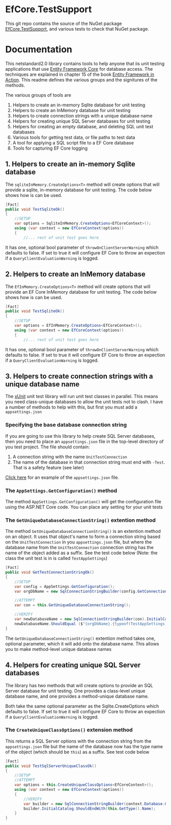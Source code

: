 # EfCore.TestSupport

This git repo contains the source of the NuGet package 
[EfCore.TestSupport](#), and various tests to check that 
NuGet package.

# Documentation

This netstandard2.0 library contains tools to help anyone that iis unit testing applications that use
[Entity Framework Core](https://docs.microsoft.com/en-us/ef/core/index)
for database access. The techniques are explained in chapter 15 of the book
[Entity Framework in Action](http://bit.ly/2m8KRAZ).
This readme defines the various groups and the signitures of the methods.

The various groups of tools are

1. Helpers to create an in-memory Sqlite database for unit testing
2. Helpers to create an InMemory database for unit testing
3. Helpers to create connection strings with a unique database name
4. Helpers for creating unique SQL Server databases for unit testing
5. Helpers for creating an empty database, and deleting SQL unit test databases
6. Various tools for getting test data, or file paths to test data
7. A tool for applying a SQL script file to a EF Core database
8.  Tools for capturing EF Core logging 


## 1. Helpers to create an in-memory Sqlite database

The `sqliteInMemory.CreateOptions<T>` method will create options that will
provide a sqlite, in-memory database for unit testing. The code below shows 
how is can be used.

```c#
[Fact]
public void TestSqliteOk()
{
    //SETUP
    var options = SqliteInMemory.CreateOptions<EfCoreContext>(); 
    using (var context = new EfCoreContext(options))
    {
        //... rest of unit test goes here
```

It has one, optional bool parameter of `throwOnClientServerWarning` which defaults to false.
If set to true it will configure EF Core to throw an expection if a `QueryClientEvaluationWarning` is logged.

## 2. Helpers to create an InMemory database

The `EfInMemory.CreateOptions<T>` method will create options that will
provide an EF Core InMemory database for unit testing. The code below shows 
how is can be used.

```c#
[Fact]
public void TestSqliteOk()
{
    //SETUP
    var options = EfInMemory.CreateOptions<EfCoreContext>(); 
    using (var context = new EfCoreContext(options))
    {
        //... rest of unit test goes here
```

It has one, optional bool parameter of `throwOnClientServerWarning` which defaults to false.
If set to true it will configure EF Core to throw an expection if a `QueryClientEvaluationWarning` is logged.

## 3. Helpers to create connection strings with a unique database name

The [xUnit](https://xunit.github.io/) unit test library will run unit test classes in parallel.
This means you need class-unique databases to allow the unit tests not to clash. 
I have a number of methods to help with this, but first you must add a `appsettings.json`

### Specifying the base database connection string

If you are going to use this library to help create SQL Server databases, 
then you need to place an `appsettings.json` file in the top-level directory 
of you test project. The file should contain:  
1. A connection string with the name `UnitTestConnection`
2. The name of the database in that connection string must end with `-Test`. That is a safety feature (see later)

[Click here](https://github.com/JonPSmith/EfCore.TestSupport/blob/master/Test/appsettings.json) 
for an example of the `appsettings.json` file.

### The `AppSettings.GetConfiguration()` method

The method `AppSettings.GetConfiguration()` will get the configuration file using the ASP.NET Core code.
You can place any setting for your unit tests

### The `GetUniqueDatabaseConnectionString()` extention method

The method `GetUniqueDatabaseConnectionString()` is an extention method on an object.
It uses that object's name to form a connection string based on the `UnitTestConnection` in 
you `appsettings.json` file, but where the database name from the `UnitTestConnection` 
connection string has the name of the object added as a suffix. See the test code below
(Note: the class the unit test is in is called `TestAppSettings`)

```c#
[Fact]
public void GetTestConnectionStringOk()
{
    //SETUP
    var config = AppSettings.GetConfiguration();
    var orgDbName = new SqlConnectionStringBuilder(config.GetConnectionString(AppSettings.UnitTestConnectionStringName)).InitialCatalog;

    //ATTEMPT
    var con = this.GetUniqueDatabaseConnectionString();

    //VERIFY
    var newDatabaseName = new SqlConnectionStringBuilder(con).InitialCatalog;
    newDatabaseName.ShouldEqual ($"{orgDbName}.{typeof(TestAppSettings).Name}");
}
```

The  `GetUniqueDatabaseConnectionString()` extention method takes one, optional 
parameter, which it will add onto the database name. This allows you to make 
method-level unique database names

## 4. Helpers for creating unique SQL Server databases

The library has two methods that will create options to 
provide an SQL Server database for unit testing. 
One provides a class-level unique database name, and one provides a method-unique database name.

Both take the same optional parameter as the Sqlite.CreateOptions<T> which defaults to false.
If set to true it will configure EF Core to throw an expection if a `QueryClientEvaluationWarning` is logged.

### The `CreateUniqueClassOptions()` extension method

This returns a SQL Server options with the connection string from the `appsettings.json` file
but the name of the database now has the type name of the object (which should be `this`) 
as a suffix. See test code below

```c#
[Fact]
public void TestSqlServerUniqueClassOk()
{
    //SETUP
    //ATTEMPT
    var options = this.CreateUniqueClassOptions<EfCoreContext>();
    using (var context = new EfCoreContext(options))
    {
        //VERIFY
        var builder = new SqlConnectionStringBuilder(context.Database.GetDbConnection().ConnectionString);
        builder.InitialCatalog.ShouldEndWith(this.GetType().Name);
    }
}
```
